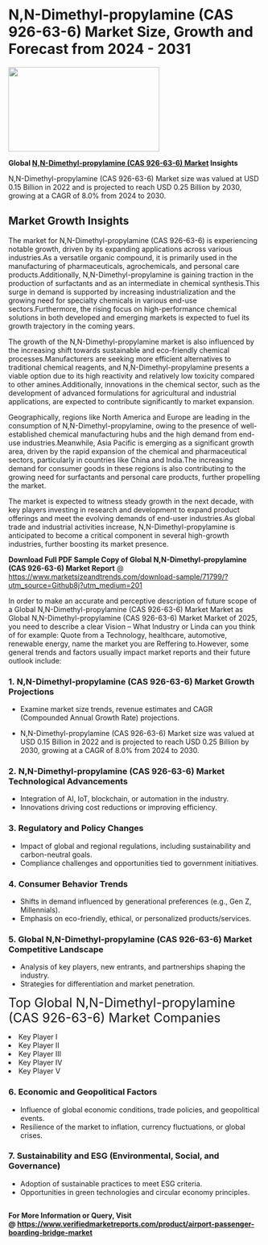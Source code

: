 <H1>N,N-Dimethyl-propylamine (CAS 926-63-6) Market Size, Growth and Forecast from 2024 - 2031</H1><img class="aligncenter size-medium wp-image-584254" src="https://thirdeyenews.in/wp-content/uploads/2024/09/Global-Market-Research-300x168.jpeg" alt="" width="300" height="168" /><p><strong>Global&nbsp;<a href="https://www.marketsizeandtrends.com/download-sample/71799/?utm_source=Github8j?utm_medium=201">N,N-Dimethyl-propylamine (CAS 926-63-6) Market</a> Insights</strong></p><p>N,N-Dimethyl-propylamine (CAS 926-63-6) Market size was valued at USD 0.15 Billion in 2022 and is projected to reach USD 0.25 Billion by 2030, growing at a CAGR of 8.0% from 2024 to 2030.</p><p><h2>Market Growth Insights</h2> <p>The market for N,N-Dimethyl-propylamine (CAS 926-63-6) is experiencing notable growth, driven by its expanding applications across various industries.As a versatile organic compound, it is primarily used in the manufacturing of pharmaceuticals, agrochemicals, and personal care products.Additionally, N,N-Dimethyl-propylamine is gaining traction in the production of surfactants and as an intermediate in chemical synthesis.This surge in demand is supported by increasing industrialization and the growing need for specialty chemicals in various end-use sectors.Furthermore, the rising focus on high-performance chemical solutions in both developed and emerging markets is expected to fuel its growth trajectory in the coming years.</p> <p>The growth of the N,N-Dimethyl-propylamine market is also influenced by the increasing shift towards sustainable and eco-friendly chemical processes.Manufacturers are seeking more efficient alternatives to traditional chemical reagents, and N,N-Dimethyl-propylamine presents a viable option due to its high reactivity and relatively low toxicity compared to other amines.Additionally, innovations in the chemical sector, such as the development of advanced formulations for agricultural and industrial applications, are expected to contribute significantly to market expansion.</p> <p>Geographically, regions like North America and Europe are leading in the consumption of N,N-Dimethyl-propylamine, owing to the presence of well-established chemical manufacturing hubs and the high demand from end-use industries.Meanwhile, Asia Pacific is emerging as a significant growth area, driven by the rapid expansion of the chemical and pharmaceutical sectors, particularly in countries like China and India.The increasing demand for consumer goods in these regions is also contributing to the growing need for surfactants and personal care products, further propelling the market.</p> <p>The market is expected to witness steady growth in the next decade, with key players investing in research and development to expand product offerings and meet the evolving demands of end-user industries.As global trade and industrial activities increase, N,N-Dimethyl-propylamine is anticipated to become a critical component in several high-growth industries, further boosting its market presence.</p> <p><span class=""><strong>Download Full PDF Sample Copy of Global N,N-Dimethyl-propylamine (CAS 926-63-6) Market Report</strong> @ <a href="https://www.marketsizeandtrends.com/download-sample/71799/?utm_source=Github8j?utm_medium=201" target="_blank">https://www.marketsizeandtrends.com/download-sample/71799/?utm_source=Github8j?utm_medium=201</a></span></p><p>In order to make an accurate and perceptive description of future scope of a Global&nbsp;N,N-Dimethyl-propylamine (CAS 926-63-6) Market Market as Global&nbsp;N,N-Dimethyl-propylamine (CAS 926-63-6) Market Market of 2025, you need to describe a clear Vision &ndash; What Industry or Linda can you think of for example: Quote from a Technology, healthcare, automotive, renewable energy, name the market you are Reffering to.However, some general trends and factors usually impact market reports and their future outlook include:</p><h3>1.&nbsp;<strong>N,N-Dimethyl-propylamine (CAS 926-63-6) Market Growth Projections</strong></h3><ul><li>Examine market size trends, revenue estimates and CAGR (Compounded Annual Growth Rate) projections.</li><li><p>N,N-Dimethyl-propylamine (CAS 926-63-6) Market size was valued at USD 0.15 Billion in 2022 and is projected to reach USD 0.25 Billion by 2030, growing at a CAGR of 8.0% from 2024 to 2030.</p></li></ul><h3>2.&nbsp;<strong>N,N-Dimethyl-propylamine (CAS 926-63-6) Market Technological Advancements</strong></h3><ul><li>Integration of AI, IoT, blockchain, or automation in the industry.</li><li>Innovations driving cost reductions or improving efficiency.</li></ul><h3>3.&nbsp;<strong>Regulatory and Policy Changes</strong></h3><ul><li>Impact of global and regional regulations, including sustainability and carbon-neutral goals.</li><li>Compliance challenges and opportunities tied to government initiatives.</li></ul><h3>4.&nbsp;<strong>Consumer Behavior Trends</strong></h3><ul><li>Shifts in demand influenced by generational preferences (e.g., Gen Z, Millennials).</li><li>Emphasis on eco-friendly, ethical, or personalized products/services.</li></ul><h3>5.&nbsp;<strong>Global N,N-Dimethyl-propylamine (CAS 926-63-6) Market Competitive Landscape</strong></h3><ul><li>Analysis of key players, new entrants, and partnerships shaping the industry.</li><li>Strategies for differentiation and market penetration.</li></ul><p data-pm-slice="1 1 []"><span style="color: inherit; font-family: inherit; font-size: 25px;">Top Global N,N-Dimethyl-propylamine (CAS 926-63-6) Market Companies</span></p><div class="" data-test-id=""><p><li>Key Player I</li><li> Key Player II</li><li> Key Player III</li><li> Key Player IV</li><li> Key Player V</li></p></div><h3>6.&nbsp;<strong>Economic and Geopolitical Factors</strong></h3><ul><li>Influence of global economic conditions, trade policies, and geopolitical events.</li><li>Resilience of the market to inflation, currency fluctuations, or global crises.</li></ul><h3>7.&nbsp;<strong>Sustainability and ESG (Environmental, Social, and Governance)</strong></h3><ul><li>Adoption of sustainable practices to meet ESG criteria.</li><li>Opportunities in green technologies and circular economy principles.</li></ul><h2><strong style="font-size: 14px;">For More Information or Query, Visit @&nbsp;</strong><a style="background-color: #ffffff; font-size: 14px;" href="https://www.marketsizeandtrends.com/report/nn-dimethyl-propylamine-cas-926-63-6-market/" target="_blank">https://www.verifiedmarketreports.com/product/airport-passenger-boarding-bridge-market</a></h2>